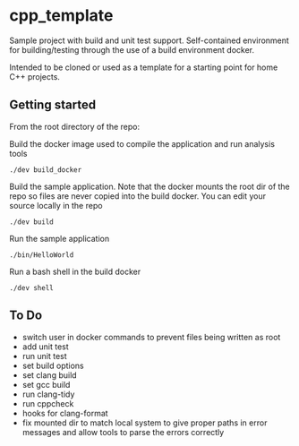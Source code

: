 # cpp_template
Sample project with build and unit test support. Self-contained environment for building/testing through the use of a build environment docker.

Intended to be cloned or used as a template for a starting point for home C++ projects.

## Getting started
From the root directory of the repo:

Build the docker image used to compile the application and run analysis tools
```
./dev build_docker
```
Build the sample application. Note that the docker mounts the root dir of the repo so files are never copied into the build docker. You can edit your source locally in the repo
```
./dev build
```
Run the sample application
```
./bin/HelloWorld
```    
Run a bash shell in the build docker
```
./dev shell
```
## To Do
 - switch user in docker commands to prevent files being written as root
 - add unit test
 - run unit test
 - set build options
 - set clang build
 - set gcc build
 - run clang-tidy
 - run cppcheck
 - hooks for clang-format
 - fix mounted dir to match local system to give proper paths in error messages and allow tools to parse the errors correctly
